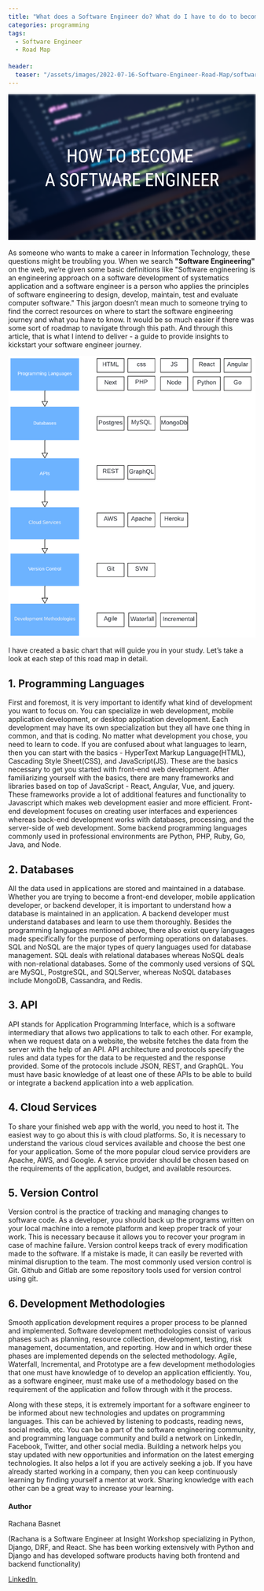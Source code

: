 ```yaml
---
title: "What does a Software Engineer do? What do I have to do to become a software engineer?"
categories: programming
tags:
  - Software Engineer
  - Road Map

header:
  teaser: "/assets/images/2022-07-16-Software-Engineer-Road-Map/software-engineer.png"
---
```


![Cover Page](/assets/images/2022-07-16-Software-Engineer-Road-Map/software-engineer.png)


As someone who wants to make a career in Information Technology, these questions might be troubling you. When we search **"Software Engineering"** on the web, we’re given some basic definitions like "Software engineering is an engineering approach on a software development of systematics application and a software engineer is a person who applies the principles of software engineering to design, develop, maintain, test and evaluate computer software." This jargon doesn’t mean much to someone trying to find the correct resources on where to start the software engineering journey and what you have to know. It would be so much easier if there was some sort of roadmap to navigate through this path. And through this article, that is what I intend to deliver - a guide to provide insights to kickstart your software engineer journey. 

![Software Engineering RoadMap](/assets/images/2022-07-16-Software-Engineer-Road-Map/roadmap.png)

I have created a basic chart that will guide you in your study. Let’s take a look at each step of this road map in detail.

## 1. Programming Languages
First and foremost, it is very important to identify what kind of development you want to focus on. You can specialize in web development, mobile application development, or desktop application development. Each development may have its own specialization but they all have one thing in common, and that is coding. No matter what development you chose, you need to learn to code. If you are confused about what languages to learn, then you can start with the basics - HyperText Markup Language(HTML), Cascading Style Sheet(CSS), and JavaScript(JS). These are the basics necessary to get you started with front-end web development. After familiarizing yourself with the basics, there are many frameworks and libraries based on top of JavaScript - React, Angular, Vue, and jquery. These frameworks provide a lot of additional features and functionality to Javascript which makes web development easier and more efficient.
Front-end development focuses on creating user interfaces and experiences whereas back-end development works with databases, processing, and the server-side of web development. Some backend programming languages commonly used in professional environments are Python, PHP, Ruby, Go, Java, and Node. 

## 2. Databases
All the data used in applications are stored and maintained in a database. Whether you are trying to become a front-end developer, mobile application developer, or backend developer, it is important to understand how a database is maintained in an application. A backend developer must understand databases and learn to use them thoroughly. Besides the programming languages mentioned above, there also exist query languages made specifically for the purpose of performing operations on databases. SQL and NoSQL are the major types of query languages used for database management. SQL deals with relational databases whereas NoSQL deals with non-relational databases. Some of the commonly used versions of SQL are MySQL, PostgreSQL, and  SQLServer, whereas NoSQL databases include MongoDB, Cassandra, and Redis.

## 3. API
API stands for Application Programming Interface, which is a software intermediary that allows two applications to talk to each other. For example, when we request data on a website, the website fetches the data from the server with the help of an API. API architecture and protocols specify the rules and data types for the data to be requested and the response provided. Some of the protocols include JSON, REST, and GraphQL. You must have basic knowledge of at least one of these APIs to be able to build or integrate a backend application into a web application.

## 4. Cloud Services
To share your finished web app with the world, you need to host it. The easiest way to go about this is with cloud platforms. So, it is necessary to understand the various cloud services available and choose the best one for your application. Some of the more popular cloud service providers are Apache, AWS, and Google. A service provider should be chosen based on the requirements of the application, budget, and available resources.

## 5. Version Control
Version control is the practice of tracking and managing changes to software code. As a developer, you should back up the programs written on your local machine into a remote platform and keep proper track of your work. This is necessary because it allows you to recover your program in case of machine failure. Version control keeps track of every modification made to the software. If a mistake is made, it can easily be reverted with minimal disruption to the team. The most commonly used version control is Git. Github and Gitlab are some repository tools used for version control using git.

## 6. Development Methodologies
Smooth application development requires a proper process to be planned and implemented. Software development methodologies consist of various phases such as planning, resource collection, development, testing, risk management, documentation, and reporting. How and in which order these phases are implemented depends on the selected methodology. Agile, Waterfall, Incremental, and Prototype are a few development methodologies that one must have knowledge of to develop an application efficiently. You, as a software engineer, must make use of a methodology based on the requirement of the application and follow through with it the process.
 
Along with these steps, it is extremely important for a software engineer to be informed about new technologies and updates on programming languages. This can be achieved by listening to podcasts, reading news, social media, etc. You can be a part of the software engineering community, and programming language community and build a network on LinkedIn, Facebook, Twitter, and other social media. Building a network helps you stay updated with new opportunities and information on the latest emerging technologies. It also helps a lot if you are actively seeking a job. If you have already started working in a company, then you can keep continuously learning by finding yourself a mentor at work. Sharing knowledge with each other can be a great way to increase your learning.

#### Author
Rachana Basnet

(Rachana is a Software Engineer at Insight Workshop specializing in Python, Django, DRF, and React. She has been working extensively with Python and Django and has developed software products having both frontend and backend functionality)

  <a href="https://www.linkedin.com/in/rachana-basnet-92aa12169/" rel="nofollow noreferrer">
    <i class="fab fa-linkedin-in"></i> LinkedIn
  </a> &nbsp; 


